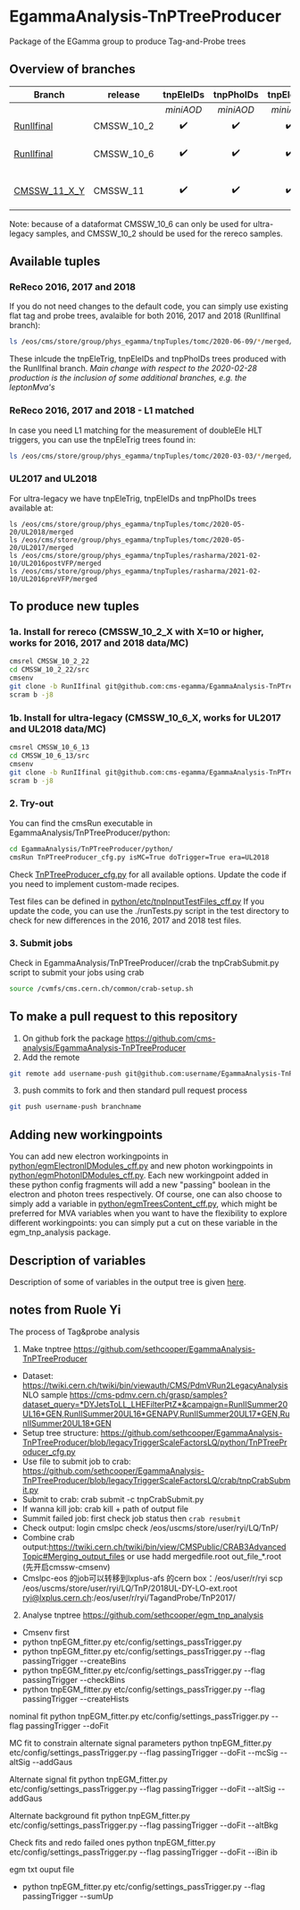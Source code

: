 # EgammaAnalysis-TnPTreeProducer

Package of the EGamma group to produce Tag-and-Probe trees

## Overview of branches

| Branch                                     | release            | tnpEleIDs          | tnpPhoIDs          | tnpEleTrig         | tnpEleReco         | purpose                                |
| ------------------------------------------ | ------------------ |:------------------:|:------------------:|:------------------:|:------------------:|:--------------------------------------:|
|                                            |                    | *miniAOD*          | *miniAOD*          | *miniAOD*          | *AOD*              |                                        |
| [RunIIfinal](../../tree/RunIIfinal)        | CMSSW\_10\_2       | :heavy_check_mark: | :heavy_check_mark: | :heavy_check_mark: | :heavy_check_mark: | Run II analysis                        |
| [RunIIfinal](../../tree/RunIIfinal)        | CMSSW\_10\_6       | :heavy_check_mark: | :heavy_check_mark: | :heavy_check_mark: | :heavy_check_mark: | Run II analysis using ultra-legacy     |
| [CMSSW\_11\_X\_Y](../../tree/CMSSW_11_X_Y) | CMSSW\_11          | :heavy_check_mark: | :heavy_check_mark: | :heavy_check_mark: | :white_check_mark: | Development for Run III (experimental) |

Note: because of a dataformat CMSSW\_10\_6 can only be used for ultra-legacy samples, and CMSSW\_10\_2 should be used for the rereco samples.

## Available tuples

### ReReco 2016, 2017 and 2018
If you do not need changes to the default code, you can simply use existing flat tag and probe trees, avalaible for both 2016, 2017 and 2018 (RunIIfinal branch):

```bash
ls /eos/cms/store/group/phys_egamma/tnpTuples/tomc/2020-06-09/*/merged/
```

These inlcude the tnpEleTrig, tnpEleIDs and tnpPhoIDs trees produced with the RunIIfinal branch.
*Main change with respect to the 2020-02-28 production is the inclusion of some additional branches, e.g. the leptonMva's*

### ReReco 2016, 2017 and 2018 - L1 matched
In case you need L1 matching for the measurement of doubleEle HLT triggers, you can use the tnpEleTrig trees found in:

```bash
ls /eos/cms/store/group/phys_egamma/tnpTuples/tomc/2020-03-03/*/merged/*L1matched.root
```

### UL2017 and UL2018
For ultra-legacy  we have tnpEleTrig, tnpEleIDs and tnpPhoIDs trees available at:
```
ls /eos/cms/store/group/phys_egamma/tnpTuples/tomc/2020-05-20/UL2018/merged
ls /eos/cms/store/group/phys_egamma/tnpTuples/tomc/2020-05-20/UL2017/merged
ls /eos/cms/store/group/phys_egamma/tnpTuples/rasharma/2021-02-10/UL2016postVFP/merged
ls /eos/cms/store/group/phys_egamma/tnpTuples/rasharma/2021-02-10/UL2016preVFP/merged
```


## To produce new tuples
### 1a. Install for rereco (CMSSW\_10\_2\_X with X=10 or higher, works for 2016, 2017 and 2018 data/MC)

```bash
cmsrel CMSSW_10_2_22
cd CMSSW_10_2_22/src
cmsenv
git clone -b RunIIfinal git@github.com:cms-egamma/EgammaAnalysis-TnPTreeProducer.git EgammaAnalysis/TnPTreeProducer
scram b -j8
```

### 1b. Install for ultra-legacy (CMSSW\_10\_6\_X, works for UL2017 and UL2018 data/MC)

```bash
cmsrel CMSSW_10_6_13
cd CMSSW_10_6_13/src
cmsenv
git clone -b RunIIfinal git@github.com:cms-egamma/EgammaAnalysis-TnPTreeProducer.git EgammaAnalysis/TnPTreeProducer
scram b -j8
```

### 2. Try-out
You can find the cmsRun executable in EgammaAnalysis/TnPTreeProducer/python:
```bash
cd EgammaAnalysis/TnPTreeProducer/python/
cmsRun TnPTreeProducer_cfg.py isMC=True doTrigger=True era=UL2018
```
Check [TnPTreeProducer\_cfg.py](python/TnPTreeProducer_cfg.py) for all available options. Update the code if you need to implement custom-made recipes.

Test files can be defined in [python/etc/tnpInputTestFiles\_cff.py](python/etc/tnpInputTestFiles_cff.py)
If you update the code, you can use the ./runTests.py script in the test directory to check for new differences in the 2016, 2017 and 2018 test files.

### 3. Submit jobs
Check in EgammaAnalysis/TnPTreeProducer//crab the tnpCrabSubmit.py script to submit your jobs using crab

```bash
source /cvmfs/cms.cern.ch/common/crab-setup.sh
```

## To make a pull request to this repository
1. On github fork the package https://github.com/cms-analysis/EgammaAnalysis-TnPTreeProducer
2. Add the remote
```bash
git remote add username-push git@github.com:username/EgammaAnalysis-TnPTreeProducer.git
```
3. push commits to fork and then standard pull request process
```bash
git push username-push branchname
```

## Adding new workingpoints
You can add new electron workingpoints in [python/egmElectronIDModules\_cff.py](python/egmElectronIDModules_cff.py) and new photon workingpoints
in [python/egmPhotonIDModules\_cff.py](python/egmPhotonIDModules_cff.py). Each new workingpoint added in these python config fragments will
add a new "passing<WP>" boolean in the electron and photon trees respectively. Of course, one can also choose to simply add a variable in
[python/egmTreesContent\_cff.py](python/egmTreesContent\_cff.py), which might be preferred for MVA variables when you want to have the
flexibility to explore different workingpoints: you can simply put a cut on these variable in the egm\_tnp\_analysis package.

## Description of variables

Description of some of variables in the output tree is given [here](VariablesInfo.md).
  
  
  
  
  ## notes from Ruole Yi
  The process of Tag&probe analysis

1. Make tnptree https://github.com/sethcooper/EgammaAnalysis-TnPTreeProducer
* Dataset: https://twiki.cern.ch/twiki/bin/viewauth/CMS/PdmVRun2LegacyAnalysis NLO sample https://cms-pdmv.cern.ch/grasp/samples?dataset_query=*DYJetsToLL_LHEFilterPtZ*&campaign=RunIISummer20UL16*GEN,RunIISummer20UL16*GENAPV,RunIISummer20UL17*GEN,RunIISummer20UL18*GEN
* Setup tree structure: https://github.com/sethcooper/EgammaAnalysis-TnPTreeProducer/blob/legacyTriggerScaleFactorsLQ/python/TnPTreeProducer_cfg.py
* Use file to submit job to crab: https://github.com/sethcooper/EgammaAnalysis-TnPTreeProducer/blob/legacyTriggerScaleFactorsLQ/crab/tnpCrabSubmit.py
* Submit to crab: crab submit -c tnpCrabSubmit.py
* If wanna kill job: crab kill + path of output file 
* Summit failed job: first check job status then `crab resubmit`
* Check output: login cmslpc check /eos/uscms/store/user/ryi/LQ/TnP/
* Combine crab output:https://twiki.cern.ch/twiki/bin/view/CMSPublic/CRAB3AdvancedTopic#Merging_output_files or use hadd mergedfile.root out_file_*.root (先开启cmssw-cmsenv)
* Cmslpc-eos 的job可以转移到lxplus-afs 的cern box：/eos/user/r/ryi
scp /eos/uscms/store/user/ryi/LQ/TnP/2018UL-DY-LO-ext.root  ryi@lxplus.cern.ch:/eos/user/r/ryi/TagandProbe/TnP2017/


2. Analyse tnptree https://github.com/sethcooper/egm_tnp_analysis 
* Cmsenv first 
* python tnpEGM_fitter.py etc/config/settings_passTrigger.py
* python tnpEGM_fitter.py etc/config/settings_passTrigger.py  --flag passingTrigger --createBins
* python tnpEGM_fitter.py etc/config/settings_passTrigger.py  --flag passingTrigger --checkBins
* python tnpEGM_fitter.py etc/config/settings_passTrigger.py --flag passingTrigger --createHists

nominal fit
python tnpEGM_fitter.py etc/config/settings_passTrigger.py --flag passingTrigger --doFit

MC fit to constrain alternate signal parameters
python tnpEGM_fitter.py etc/config/settings_passTrigger.py --flag passingTrigger --doFit --mcSig  --altSig --addGaus

Alternate signal fit
python tnpEGM_fitter.py etc/config/settings_passTrigger.py --flag passingTrigger --doFit  --altSig --addGaus

Alternate background fit
python tnpEGM_fitter.py etc/config/settings_passTrigger.py --flag passingTrigger --doFit  --altBkg

Check fits and redo failed ones
python tnpEGM_fitter.py etc/config/settings_passTrigger.py --flag passingTrigger --doFit --iBin ib

egm txt ouput file
* python tnpEGM_fitter.py etc/config/settings_passTrigger.py --flag passingTrigger --sumUp
 


